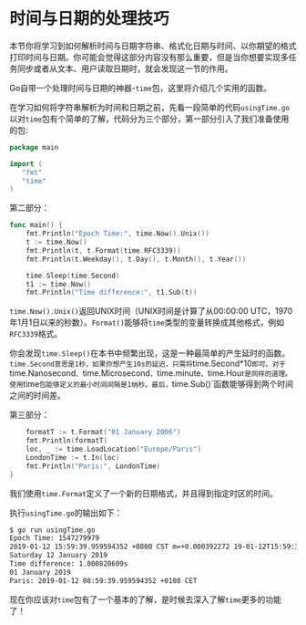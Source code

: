 # **时间与日期的处理技巧**

本节你将学习到如何解析时间与日期字符串、格式化日期与时间、以你期望的格式打印时间与日期。你可能会觉得这部分内容没有那么重要，但是当你想要实现多任务同步或者从文本、用户读取日期时，就会发现这一节的作用。

Go自带一个处理时间与日期的神器-`time`包，这里将介绍几个实用的函数。

在学习如何将字符串解析为时间和日期之前，先看一段简单的代码`usingTime.go`以对`time`包有个简单的了解，代码分为三个部分，第一部分引入了我们准备使用的包:

```go
package main

import (
   "fmt"
   "time"
)
```

第二部分：

```go
func main() {
    fmt.Println("Epoch Time:", time.Now().Unix())
    t := time.Now()
    fmt.Println(t, t.Format(time.RFC3339))
    fmt.Println(t.Weekday(), t.Day(), t.Month(), t.Year())

    time.Sleep(time.Second)
    t1 := time.Now()
    fmt.Println("Time difference:", t1.Sub(t))
```

`time.Now().Unix()`返回UNIX时间（UNIX时间是计算了从00:00:00 UTC，1970年1月1日以来的秒数）。`Format()`能够将`time`类型的变量转换成其他格式，例如`RFC3339`格式。

你会发现`time.Sleep()`在本书中频繁出现，这是一种最简单的产生延时的函数。`time.Second意思是1秒，如果你想产生10s的延迟，只需将`time.Second*10`即可。对于`time.Nanosecond`、`time.Microsecond`、`time.minute`、`time.Hour`是同样的道理。使用`time`包能够定义的最小时间间隔是1纳秒。最后，`time.Sub()`函数能够得到两个时间之间的时间差。

第三部分：

```go
    formatT := t.Format("01 January 2006")
    fmt.Println(formatT)
    loc, _ := time.LoadLocation("Europe/Paris")
    LondonTime := t.In(loc)
    fmt.Println("Paris:", LondonTime)
}
```

我们使用`time.Format`定义了一个新的日期格式，并且得到指定时区的时间。

执行`usingTime.go`的输出如下：

```bash
$ go run usingTime.go
Epoch Time: 1547279979
2019-01-12 15:59:39.959594352 +0800 CST m=+0.000392272 19-01-12T15:59:39+08:00
Saturday 12 January 2019
Time difference: 1.000820609s
01 January 2019
Paris: 2019-01-12 08:59:39.959594352 +0100 CET
```
现在你应该对`time`包有了一个基本的了解，是时候去深入了解`time`更多的功能了！
